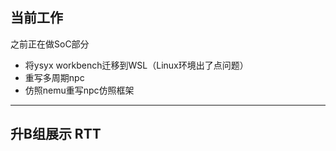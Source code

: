 ## 当前工作

之前正在做SoC部分

* 将ysyx workbench迁移到WSL（Linux环境出了点问题）
* 重写多周期npc
* 仿照nemu重写npc仿照框架

---

## 升B组展示 RTT
